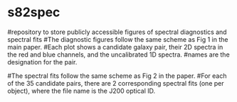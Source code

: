 # s82spec
#repository to store publicly accessible figures of spectral diagnostics and spectral fits
#The diagnostic figures follow the same scheme as Fig 1 in the main paper.
#Each plot shows a candidate galaxy pair, their 2D spectra in the red and blue channels, and the uncalibrated 1D spectra.
#names are the designation for the pair.

#The spectral fits follow the same scheme as Fig 2 in the paper.
#For each of the 35 candidate pairs, there are 2 corresponding spectral fits (one per object), where the file name is the J200 optical ID.


